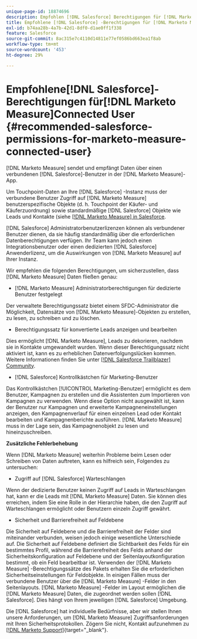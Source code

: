 ```yaml
---
unique-page-id: 18874696
description: Empfohlen [!DNL Salesforce] Berechtigungen für [!DNL Marketo Measure] Connected User - [!DNL Marketo Measure] - Produktdokumentation
title: Empfohlene [!DNL Salesforce] -Berechtigungen für [!DNL Marketo Measure] Connected User
exl-id: b74aa28b-4a7b-42d1-8df0-d1ae0ff1f338
feature: Salesforce
source-git-commit: 8ac315e7c4110d14811e77ef0586bd663ea1f8ab
workflow-type: tm+mt
source-wordcount: '453'
ht-degree: 29%

---
```


# Empfohlene[!DNL Salesforce]-Berechtigungen für[!DNL Marketo Measure]Connected User {#recommended-salesforce-permissions-for-marketo-measure-connected-user}

[!DNL Marketo Measure] sendet und empfängt Daten über einen verbundenen [!DNL Salesforce]-Benutzer in der [!DNL Marketo Measure]-App.

Um Touchpoint-Daten an Ihre [!DNL Salesforce] -Instanz muss der verbundene Benutzer Zugriff auf [!DNL Marketo Measure] benutzerspezifische Objekte (d. h. Touchpoint der Käufer- und Käuferzuordnung) sowie standardmäßige [!DNL Salesforce] Objekte wie Leads und Kontakte (siehe [[!DNL Marketo Measure] in Salesforce](/help/configuration-and-setup/marketo-measure-and-salesforce/how-marketo-measure-and-salesforce-interact.md).

[!DNL Salesforce] Administratorbenutzerlizenzen können als verbundener Benutzer dienen, da sie häufig standardmäßig über die erforderlichen Datenberechtigungen verfügen. Ihr Team kann jedoch einen Integrationsbenutzer oder einen dedizierten [!DNL Salesforce] Anwenderlizenz, um die Auswirkungen von [!DNL Marketo Measure] auf Ihrer Instanz.

Wir empfehlen die folgenden Berechtigungen, um sicherzustellen, dass [!DNL Marketo Measure] Daten fließen genau:

* [!DNL Marketo Measure] Administratorberechtigungen für dedizierte Benutzer festgelegt

Der verwaltete Berechtigungssatz bietet einem SFDC-Administrator die Möglichkeit, Datensätze von [!DNL Marketo Measure]-Objekten zu erstellen, zu lesen, zu schreiben und zu löschen.

* Berechtigungssatz für konvertierte Leads anzeigen und bearbeiten

Dies ermöglicht [!DNL Marketo Measure], Leads zu dekorieren, nachdem sie in Kontakte umgewandelt wurden. Wenn dieser Berechtigungssatz nicht aktiviert ist, kann es zu erheblichen Datenverfolgungslücken kommen. Weitere Informationen finden Sie unter [[!DNL Salesforce Trailblazer] Community](https://help.salesforce.com/articleView?id=leads_view_edit_converted.htm&amp;type=5).

* [!DNL Salesforce] Kontrollkästchen für Marketing-Benutzer

Das Kontrollkästchen [!UICONTROL Marketing-Benutzer] ermöglicht es dem Benutzer, Kampagnen zu erstellen und die Assistenten zum Importieren von Kampagnen zu verwenden. Wenn diese Option nicht ausgewählt ist, kann der Benutzer nur Kampagnen und erweiterte Kampagneneinstellungen anzeigen, den Kampagnenverlauf für einen einzelnen Lead oder Kontakt bearbeiten und Kampagnenberichte ausführen. [!DNL Marketo Measure] muss in der Lage sein, das Kampagnenobjekt zu lesen und hineinzuschreiben.

**Zusätzliche Fehlerbehebung**

Wenn [!DNL Marketo Measure] weiterhin Probleme beim Lesen oder Schreiben von Daten auftreten, kann es hilfreich sein, Folgendes zu untersuchen:

* Zugriff auf [!DNL Salesforce] Warteschlangen

Wenn der dedizierte Benutzer keinen Zugriff auf Leads in Warteschlangen hat, kann er die Leads mit [!DNL Marketo Measure] Daten. Sie können dies erreichen, indem Sie eine Rolle in der Hierarchie haben, die den Zugriff auf Warteschlangen ermöglicht oder Benutzern einzeln Zugriff gewährt.

* Sicherheit und Barrierefreiheit auf Feldebene

Die Sicherheit auf Feldebene und die Barrierefreiheit der Felder sind miteinander verbunden, weisen jedoch einige wesentliche Unterschiede auf. Die Sicherheit auf Feldebene definiert die Sichtbarkeit des Felds für ein bestimmtes Profil, während die Barrierefreiheit des Felds anhand der Sicherheitskonfiguration auf Feldebene und der Seitenlayoutkonfiguration bestimmt, ob ein Feld bearbeitbar ist. Verwenden der [!DNL Marketo Measure] -Berechtigungssätze des Pakets erhalten Sie die erforderlichen Sicherheitseinstellungen für Feldobjekte. In einigen Fällen muss der verbundene Benutzer über die [!DNL Marketo Measure] -Felder in den Seitenlayouts. [!DNL Marketo Measure] -Felder im Layout ermöglichen die [!DNL Marketo Measure] Daten, die zugeordnet werden sollen [!DNL Salesforce]. Dies hängt von Ihrem jeweiligen [!DNL Salesforce] Umgebung.

Die [!DNL Salesforce] hat individuelle Bedürfnisse, aber wir stellen Ihnen unsere Anforderungen, um [!DNL Marketo Measure] Zugriffsanforderungen mit Ihren Sicherheitsprotokollen. Zögern Sie nicht, Kontakt aufzunehmen zu [[!DNL Marketo Support]](https://nation.marketo.com/t5/support/ct-p/Support){target="_blank"}.
